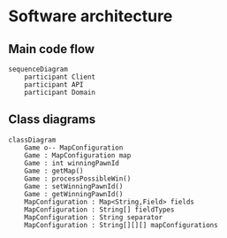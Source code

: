 # Software architecture

## Main code flow
```mermaid
sequenceDiagram
    participant Client
    participant API
    participant Domain
```

## Class diagrams

```mermaid
classDiagram
	Game o-- MapConfiguration
	Game : MapConfiguration map
	Game : int winningPawnId
	Game : getMap()
	Game : processPossibleWin()
	Game : setWinningPawnId()
	Game : getWinningPawnId()
	MapConfiguration : Map<String,Field> fields
	MapConfiguration : String[] fieldTypes
	MapConfiguration : String separator
	MapConfiguration : String[][][] mapConfigurations
```